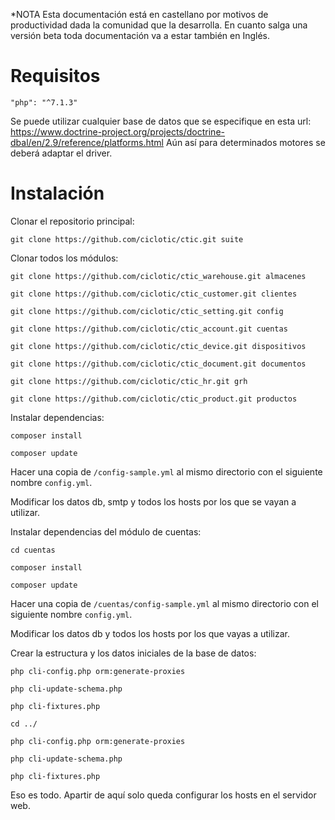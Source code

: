 *NOTA Esta documentación está en castellano por motivos de productividad dada la comunidad que la desarrolla. En cuanto salga una versión beta toda documentación va a estar también en Inglés.

# Requisitos

`"php": "^7.1.3"`

Se puede utilizar cualquier base de datos que se especifique en esta url: https://www.doctrine-project.org/projects/doctrine-dbal/en/2.9/reference/platforms.html Aún así para determinados motores se deberá adaptar el driver.

# Instalación
Clonar el repositorio principal:

`git clone https://github.com/ciclotic/ctic.git suite`

Clonar todos los módulos:

`git clone https://github.com/ciclotic/ctic_warehouse.git almacenes`

`git clone https://github.com/ciclotic/ctic_customer.git clientes`

`git clone https://github.com/ciclotic/ctic_setting.git config`

`git clone https://github.com/ciclotic/ctic_account.git cuentas`

`git clone https://github.com/ciclotic/ctic_device.git dispositivos`

`git clone https://github.com/ciclotic/ctic_document.git documentos`

`git clone https://github.com/ciclotic/ctic_hr.git grh`

`git clone https://github.com/ciclotic/ctic_product.git productos`

Instalar dependencias:

`composer install`

`composer update`

Hacer una copia de `/config-sample.yml` al mismo directorio con el siguiente nombre `config.yml`.

Modificar los datos db, smtp y todos los hosts por los que se vayan a utilizar.

Instalar dependencias del módulo de cuentas:

`cd cuentas`

`composer install`

`composer update`

Hacer una copia de `/cuentas/config-sample.yml` al mismo directorio con el siguiente nombre `config.yml`.

Modificar los datos db y todos los hosts por los que vayas a utilizar.

Crear la estructura y los datos iniciales de la base de datos:

`php cli-config.php orm:generate-proxies`

`php cli-update-schema.php`

`php cli-fixtures.php`

`cd ../`

`php cli-config.php orm:generate-proxies`

`php cli-update-schema.php`

`php cli-fixtures.php`

Eso es todo. Apartir de aquí solo queda configurar los hosts en el servidor web.